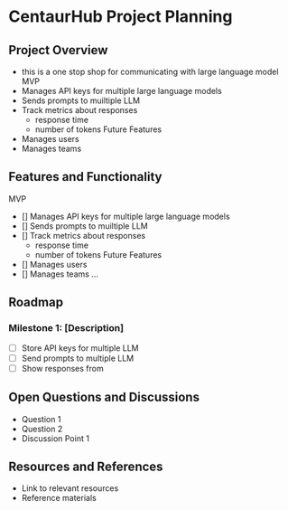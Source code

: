 # CentaurHub Project Planning

## Project Overview
- this is a one stop shop for communicating with large language model
MVP
- Manages API keys for multiple large language models
- Sends prompts to muiltiple LLM
- Track metrics about responses
    - response time
    - number of tokens
Future Features
- Manages users
- Manages teams

## Features and Functionality
MVP
- [] Manages API keys for multiple large language models
- [] Sends prompts to muiltiple LLM
- [] Track metrics about responses
    - response time
    - number of tokens
Future Features
- [] Manages users
- [] Manages teams
...

## Roadmap
### Milestone 1: [Description]
- [ ] Store API keys for multiple LLM
- [ ] Send prompts to multiple LLM
- [ ] Show responses from 

## Open Questions and Discussions
- Question 1
- Question 2
- Discussion Point 1

## Resources and References
- Link to relevant resources
- Reference materials
